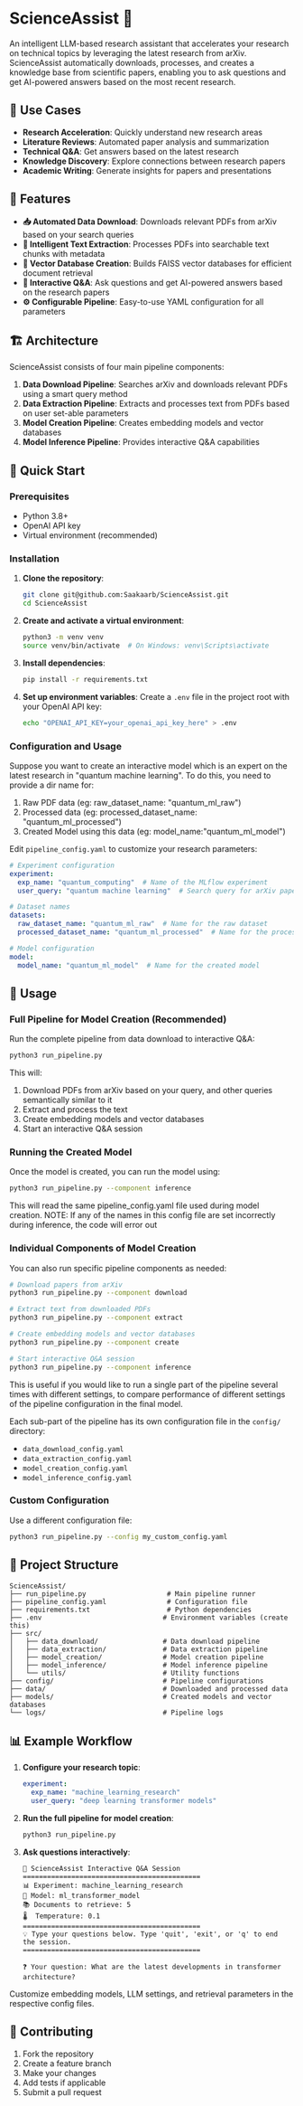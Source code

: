 # ScienceAssist 🚀

An intelligent LLM-based research assistant that accelerates your research on technical topics by leveraging the latest research from arXiv. ScienceAssist automatically downloads, processes, and creates a knowledge base from scientific papers, enabling you to ask questions and get AI-powered answers based on the most recent research.

## 🎯 Use Cases

- **Research Acceleration**: Quickly understand new research areas
- **Literature Reviews**: Automated paper analysis and summarization
- **Technical Q&A**: Get answers based on the latest research
- **Knowledge Discovery**: Explore connections between research papers
- **Academic Writing**: Generate insights for papers and presentations


## 🌟 Features

- **📥 Automated Data Download**: Downloads relevant PDFs from arXiv based on your search queries
- **📄 Intelligent Text Extraction**: Processes PDFs into searchable text chunks with metadata
- **🧠 Vector Database Creation**: Builds FAISS vector databases for efficient document retrieval
- **🤖 Interactive Q&A**: Ask questions and get AI-powered answers based on the research papers
- **⚙️ Configurable Pipeline**: Easy-to-use YAML configuration for all parameters

## 🏗️ Architecture

ScienceAssist consists of four main pipeline components:

1. **Data Download Pipeline**: Searches arXiv and downloads relevant PDFs using a smart query method
2. **Data Extraction Pipeline**: Extracts and processes text from PDFs based on user set-able parameters
3. **Model Creation Pipeline**: Creates embedding models and vector databases
4. **Model Inference Pipeline**: Provides interactive Q&A capabilities

## 🚀 Quick Start

### Prerequisites

- Python 3.8+
- OpenAI API key
- Virtual environment (recommended)

### Installation

1. **Clone the repository**:
   ```bash
   git clone git@github.com:Saakaarb/ScienceAssist.git
   cd ScienceAssist
   ```

2. **Create and activate a virtual environment**:
   ```bash
   python3 -m venv venv
   source venv/bin/activate  # On Windows: venv\Scripts\activate
   ```

3. **Install dependencies**:
   ```bash
   pip install -r requirements.txt
   ```

4. **Set up environment variables**:
   Create a `.env` file in the project root with your OpenAI API key:
   ```bash
   echo "OPENAI_API_KEY=your_openai_api_key_here" > .env
   ```

### Configuration and Usage

Suppose you want to create an interactive model which is an expert on the latest research in "quantum machine learning". 
To do this, you need to provide a dir name for:
1. Raw PDF data (eg: raw_dataset_name: "quantum_ml_raw")
2. Processed data (eg: processed_dataset_name: "quantum_ml_processed")
3. Created Model using this data (eg: model_name:"quantum_ml_model")

Edit `pipeline_config.yaml` to customize your research parameters:

```yaml
# Experiment configuration
experiment:
  exp_name: "quantum_computing"  # Name of the MLflow experiment
  user_query: "quantum machine learning"  # Search query for arXiv papers

# Dataset names
datasets:
  raw_dataset_name: "quantum_ml_raw"  # Name for the raw dataset
  processed_dataset_name: "quantum_ml_processed"  # Name for the processed dataset

# Model configuration
model:
  model_name: "quantum_ml_model"  # Name for the created model
```

## 📖 Usage

### Full Pipeline for Model Creation (Recommended)

Run the complete pipeline from data download to interactive Q&A:

```bash
python3 run_pipeline.py
```

This will:
1. Download PDFs from arXiv based on your query, and other queries semantically similar to it
2. Extract and process the text
3. Create embedding models and vector databases
4. Start an interactive Q&A session


### Running the Created Model

Once the model is created, you can run the model using:

```bash
python3 run_pipeline.py --component inference
```
This will read the same pipeline_config.yaml file used during model creation. 
NOTE: If any of the names in this config file are set incorrectly during inference, the code will error out

### Individual Components of Model Creation

You can also run specific pipeline components as needed:

```bash
# Download papers from arXiv
python3 run_pipeline.py --component download

# Extract text from downloaded PDFs
python3 run_pipeline.py --component extract

# Create embedding models and vector databases
python3 run_pipeline.py --component create

# Start interactive Q&A session
python3 run_pipeline.py --component inference
```
This is useful if you would like to run a single part of the pipeline several times with different settings,
to compare performance of different settings of the pipeline configuration in the final model.

Each sub-part of the pipeline has its own configuration file in the `config/` directory:
- `data_download_config.yaml`
- `data_extraction_config.yaml`
- `model_creation_config.yaml`
- `model_inference_config.yaml`

### Custom Configuration

Use a different configuration file:

```bash
python3 run_pipeline.py --config my_custom_config.yaml
```

## 📁 Project Structure

```
ScienceAssist/
├── run_pipeline.py                    # Main pipeline runner
├── pipeline_config.yaml               # Configuration file
├── requirements.txt                   # Python dependencies
├── .env                              # Environment variables (create this)
├── src/
│   ├── data_download/                # Data download pipeline
│   ├── data_extraction/              # Data extraction pipeline
│   ├── model_creation/               # Model creation pipeline
│   ├── model_inference/              # Model inference pipeline
│   └── utils/                        # Utility functions
├── config/                           # Pipeline configurations
├── data/                             # Downloaded and processed data
├── models/                           # Created models and vector databases
└── logs/                             # Pipeline logs
```

## 📊 Example Workflow

1. **Configure your research topic**:
   ```yaml
   experiment:
     exp_name: "machine_learning_research"
     user_query: "deep learning transformer models"
   ```

2. **Run the full pipeline for model creation**:
   ```bash
   python3 run_pipeline.py
   ```

3. **Ask questions interactively**:
   ```
   🤖 ScienceAssist Interactive Q&A Session
   ============================================
   📊 Experiment: machine_learning_research
   🧠 Model: ml_transformer_model
   📚 Documents to retrieve: 5
   🌡️  Temperature: 0.1
   ============================================
   💡 Type your questions below. Type 'quit', 'exit', or 'q' to end the session.
   ============================================

   ❓ Your question: What are the latest developments in transformer architecture?
   ```

Customize embedding models, LLM settings, and retrieval parameters in the respective config files.

## 🤝 Contributing

1. Fork the repository
2. Create a feature branch
3. Make your changes
4. Add tests if applicable
5. Submit a pull request


